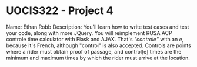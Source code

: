 # UOCIS322 - Project 4 #
Name: Ethan Robb
Description:
You'll learn how to write test cases and test your code, along with more JQuery.
You will reimplement RUSA ACP controle time calculator with Flask and AJAX.
That's *"controle"* with an *e*, because it's French, although "control" is also accepted. Controls are points where a rider must obtain proof of passage, and control[e] times are the minimum and maximum times by which the rider must arrive at the location.



